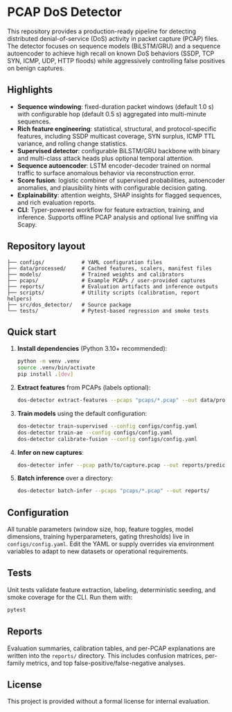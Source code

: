 # PCAP DoS Detector

This repository provides a production-ready pipeline for detecting distributed denial-of-service (DoS) activity in packet capture (PCAP) files. The detector focuses on sequence models (BiLSTM/GRU) and a sequence autoencoder to achieve high recall on known DoS behaviors (SSDP, TCP SYN, ICMP, UDP, HTTP floods) while aggressively controlling false positives on benign captures.

## Highlights

- **Sequence windowing**: fixed-duration packet windows (default 1.0 s) with configurable hop (default 0.5 s) aggregated into multi-minute sequences.
- **Rich feature engineering**: statistical, structural, and protocol-specific features, including SSDP multicast coverage, SYN surplus, ICMP TTL variance, and rolling change statistics.
- **Supervised detector**: configurable BiLSTM/GRU backbone with binary and multi-class attack heads plus optional temporal attention.
- **Sequence autoencoder**: LSTM encoder-decoder trained on normal traffic to surface anomalous behavior via reconstruction error.
- **Score fusion**: logistic combiner of supervised probabilities, autoencoder anomalies, and plausibility hints with configurable decision gating.
- **Explainability**: attention weights, SHAP insights for flagged sequences, and rich evaluation reports.
- **CLI**: Typer-powered workflow for feature extraction, training, and inference. Supports offline PCAP analysis and optional live sniffing via Scapy.

## Repository layout

```
├── configs/            # YAML configuration files
├── data/processed/     # Cached features, scalers, manifest files
├── models/             # Trained weights and calibrators
├── pcaps/              # Example PCAPs / user-provided captures
├── reports/            # Evaluation artifacts and inference outputs
├── scripts/            # Utility scripts (calibration, report helpers)
├── src/dos_detector/   # Source package
└── tests/              # Pytest-based regression and smoke tests
```

## Quick start

1. **Install dependencies** (Python 3.10+ recommended):

   ```bash
   python -m venv .venv
   source .venv/bin/activate
   pip install .[dev]
   ```

2. **Extract features** from PCAPs (labels optional):

   ```bash
   dos-detector extract-features --pcaps "pcaps/*.pcap" --out data/processed/
   ```

3. **Train models** using the default configuration:

   ```bash
   dos-detector train-supervised --config configs/config.yaml
   dos-detector train-ae --config configs/config.yaml
   dos-detector calibrate-fusion --config configs/config.yaml
   ```

4. **Infer on new captures**:

   ```bash
   dos-detector infer --pcap path/to/capture.pcap --out reports/prediction.json
   ```

5. **Batch inference** over a directory:

   ```bash
   dos-detector batch-infer --pcaps "pcaps/*.pcap" --out reports/
   ```

## Configuration

All tunable parameters (window size, hop, feature toggles, model dimensions, training hyperparameters, gating thresholds) live in `configs/config.yaml`. Edit the YAML or supply overrides via environment variables to adapt to new datasets or operational requirements.

## Tests

Unit tests validate feature extraction, labeling, deterministic seeding, and smoke coverage for the CLI. Run them with:

```bash
pytest
```

## Reports

Evaluation summaries, calibration tables, and per-PCAP explanations are written into the `reports/` directory. This includes confusion matrices, per-family metrics, and top false-positive/false-negative analyses.

## License

This project is provided without a formal license for internal evaluation.
